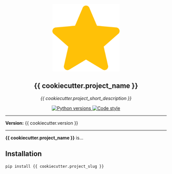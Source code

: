 <p align="center">
  <img src="img/logo.svg" alt="{{ cookiecutter.project_name }}" width="210">
  <h2 align="center">{{ cookiecutter.project_name }}</h2>
  <p align="center"><em>{{ cookiecutter.project_short_description }}</em></p>
  <p align="center">
    <a href="https://img.shields.io/badge/python-3.7%20|%203.8%20|%203.9-blue.svg">
      <img alt="Python versions" src="https://img.shields.io/badge/python-3.7%20|%203.8%20|%203.9-blue.svg"/>
    </a>
    <a href="https://img.shields.io/badge/code%20style-black-000000.svg">
      <img alt="Code style" src="https://img.shields.io/badge/code%20style-black-000000.svg"/>
    </a>
  </p>
</p>

---

**Version:** {{ cookiecutter.version }}

---

**{{ cookiecutter.project_name }}** is...

## Installation

```shell
pip install {{ cookiecutter.project_slug }}
```
